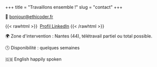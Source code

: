 +++
title = "Travaillons ensemble !"
slug = "contact"
+++

📨 [bonjour@ethicoder.fr](mailto:bonjour@ethicoder.fr)


{{< rawhtml >}}
<i class="fab fa-linkedin" aria-hidden="true"></i>&nbsp;<a href="https://www.linkedin.com/in/francoislequemener/" target="_blank">Profil LinkedIn</a>
{{< /rawhtml >}}

🌍 Zone d'intervention : Nantes (44), télétravail partiel ou total possible.

🕓 Disponibilité : quelques semaines

🇬🇧 English happily spoken
